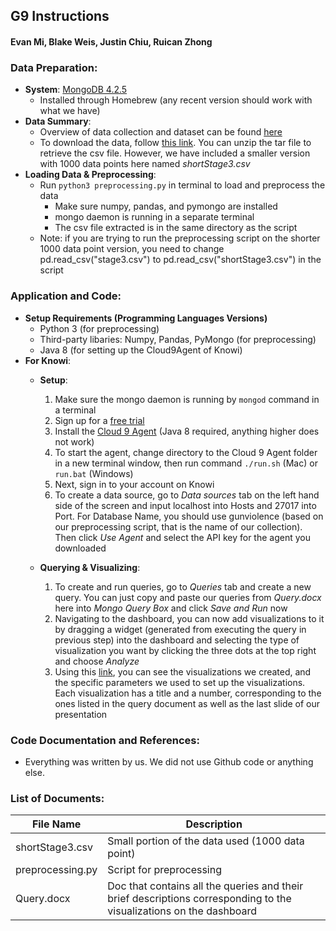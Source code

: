 ## G9 Instructions

#### Evan Mi, Blake Weis, Justin Chiu, Ruican Zhong

### Data Preparation: 

- **System**: [MongoDB 4.2.5](https://www.mongodb.com/download-center/community)
  - Installed through Homebrew (any recent version should work with what we have)
- **Data Summary**:
  - Overview of data collection and dataset can be found [here](https://github.com/jamesqo/gun-violence-data) 
  - To download the data, follow [this link](https://github.com/jamesqo/gun-violence-data/blob/master/DATA_01-2013_03-2018.tar.gz?raw=true). You can unzip the tar file to retrieve the csv file. However, we have included a smaller version with 1000 data points here named *shortStage3.csv*
- **Loading Data & Preprocessing**:
  - Run `python3 preprocessing.py` in terminal to load and preprocess the data
    - Make sure numpy, pandas, and pymongo are installed
    - mongo daemon is running in a separate terminal
    - The csv file extracted is in the same directory as the script
  - Note: if you are trying to run the preprocessing script on the shorter 1000 data point version, you need to change pd.read_csv("stage3.csv") to pd.read_csv("shortStage3.csv") in the script

### Application and Code:
- **Setup Requirements (Programming Languages Versions)**
  - Python 3 (for preprocessing)
  - Third-party libaries: Numpy, Pandas, PyMongo (for preprocessing)
  - Java 8 (for setting up the Cloud9Agent of Knowi)
- **For Knowi**:
  - **Setup**:
    1. Make sure the mongo daemon is running by `mongod` command in a terminal
    2. Sign up for a [free trial](https://www.knowi.com/home)
    3. Install the [Cloud 9 Agent](https://www.knowi.com/docs/cloud9Agent.html) (Java 8 required, anything higher does not work)
    4. To start the agent, change directory to the Cloud 9 Agent folder in a new terminal window, then run command `./run.sh` (Mac) or `run.bat` (Windows)
    5. Next, sign in to your account on Knowi
    6. To create a data source, go to *Data sources* tab on the left hand side of the screen and input localhost into Hosts and 27017 into Port. For Database Name, you should use gunviolence (based on our preprocessing script, that is the name of our collection). Then click *Use Agent* and select the API key for the agent you downloaded
   
  - **Querying & Visualizing**:
    1. To create and run queries, go to *Queries* tab and create a new query. You can just copy and paste our queries from *Query.docx* here into *Mongo Query Box* and click *Save and Run* now
    2. Navigating to the dashboard, you can now add visualizations to it by dragging a widget (generated from executing the query in previous step) into the dashboard and selecting the type of visualization you want by clicking the three dots at the top right and choose *Analyze*
    3. Using this [link](https://www.knowi.com/d/cIbLJXLFpR90plRTfFAb78kGisvjhviiSrEK1DC81BQMEie), you can see the visualizations we created, and the specific parameters we used to set up the visualizations. Each visualization has a title and a number, corresponding to the ones listed in the query document as well as the last slide of our presentation

### Code Documentation and References: 

- Everything was written by us. We did not use Github code or anything else. 
  
### List of Documents:

| File Name  | Description |
| ------------- |-------------|
| shortStage3.csv    | Small portion of the data used (1000 data point) |
| preprocessing.py | Script for preprocessing | 
| Query.docx | Doc that contains all the queries and their brief descriptions corresponding to the visualizations on the dashboard | 





